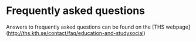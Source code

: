 
# Frequently asked questions
Answers to frequently asked questions can be found on the [THS webpage] (http://ths.kth.se/contact/faq/education-and-studysocial)

